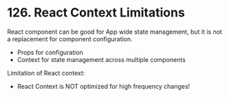 # 126. React Context Limitations

React component can be good for App wide state management, but it is not a replacement for component configuration.

- Props for configuration
- Context for state management across multiple components

Limitation of React context:

- React Context is NOT optimized for high frequency changes!
